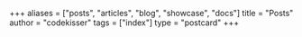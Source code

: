+++
aliases = ["posts", "articles", "blog", "showcase", "docs"]
title = "Posts"
author = "codekisser"
tags = ["index"]
type = "postcard"
+++
